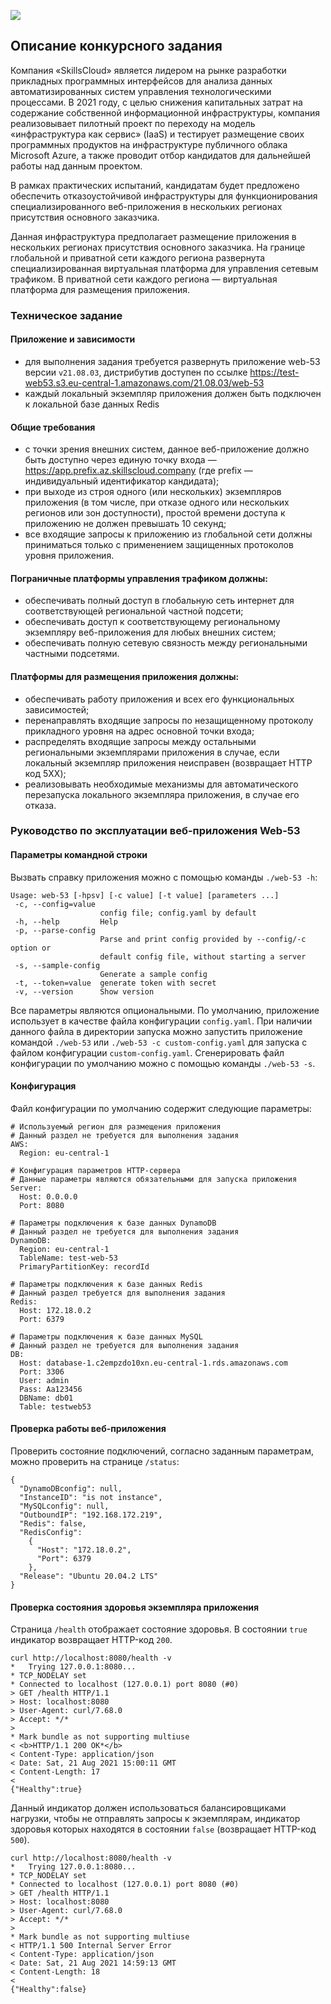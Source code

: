 ![](tickets/topology.png)

## Описание конкурсного задания
Компания «SkillsCloud» является лидером на рынке разработки прикладных программных интерфейсов для анализа данных автоматизированных систем управления технологическими процессами. В 2021 году, с целью снижения капитальных затрат на содержание собственной информационной инфраструктуры, компания реализовывает пилотный проект по переходу на модель «инфраструктура как сервис» (IaaS) и тестирует размещение своих программных продуктов на инфраструктуре публичного облака Microsoft Azure, а также проводит отбор кандидатов для дальнейшей работы над данным проектом.  

В рамках практических испытаний, кандидатам будет предложено обеспечить отказоустойчивой инфраструктуры для функционирования специализированного веб-приложения в нескольких регионах присутствия основного заказчика. 

Данная инфраструктура предполагает размещение приложения в нескольких регионах присутствия основного заказчика. На границе глобальной и приватной сети каждого региона развернута специализированная виртуальная платформа для управления сетевым трафиком. В приватной сети каждого региона — виртуальная платформа для размещения приложения.  

### Техническое задание

#### Приложение и зависимости
- для выполнения задания требуется развернуть приложение web-53 версии `v21.08.03`, дистрибутив доступен по ссылке https://test-web53.s3.eu-central-1.amazonaws.com/21.08.03/web-53
- каждый локальный экземпляр приложения должен быть подключен к локальной базе данных Redis

#### Общие требования
- с точки зрения внешних систем, данное веб-приложение должно быть доступно через единую точку входа — https://app.prefix.az.skillscloud.company (где prefix — индивидуальный идентификатор кандидата);
-	при выходе из строя одного (или нескольких) экземпляров приложения (в том числе, при отказе одного или нескольких регионов или зон доступности), простой времени доступа к приложению не должен превышать 10 секунд;
-	все входящие запросы к приложению из глобальной сети должны приниматься только с применением защищенных протоколов уровня приложения.

#### Пограничные платформы управления трафиком должны:
- обеспечивать полный доступ в глобальную сеть интернет для соответствующей региональной частной подсети; 
- обеспечивать доступ к соответствующему региональному экземпляру веб-приложения для любых внешних систем; 
- обеспечивать полную сетевую связность между региональными частными подсетями. 

#### Платформы для размещения приложения должны:
- обеспечивать работу приложения и всех его функциональных зависимостей; 
- перенаправлять входящие запросы по незащищенному протоколу прикладного уровня на адрес основной точки входа; 
- распределять входящие запросы между остальными региональными экземплярами приложения в случае, если локальный экземпляр приложения неисправен (возвращает HTTP код 5XX); 
- реализовывать необходимые механизмы для автоматического перезапуска локального экземпляра приложения, в случае его отказа. 

### Руководство по эксплуатации веб-приложения Web-53 

#### Параметры командной строки
Вызвать справку приложения можно с помощью команды `./web-53 -h`:
```
Usage: web-53 [-hpsv] [-c value] [-t value] [parameters ...]
 -c, --config=value
                    config file; config.yaml by default
 -h, --help         Help
 -p, --parse-config
                    Parse and print config provided by --config/-c option or
                    default config file, without starting a server
 -s, --sample-config
                    Generate a sample config
 -t, --token=value  generate token with secret
 -v, --version      Show version
```
Все параметры являются опциональными. По умолчанию, приложение использует в качестве файла конфигурации `config.yaml`. При наличии данного файла в директории запуска можно запустить приложение командой `./web-53` или `./web-53 -c custom-config.yaml` для запуска с файлом конфигурации `custom-config.yaml`. Сгенерировать файл конфигурации по умолчанию можно с помощью команды `./web-53 -s`.

#### Конфигурация
Файл конфигурации по умолчанию содержит следующие параметры:
```
# Используемый регион для размещения приложения
# Данный раздел не требуется для выполнения задания
AWS:
  Region: eu-central-1

# Конфигурация параметров HTTP-сервера 
# Данные параметры являются обязательными для запуска приложения
Server:
  Host: 0.0.0.0
  Port: 8080

# Параметры подключения к базе данных DynamoDB
# Данный раздел не требуется для выполнения задания
DynamoDB:
  Region: eu-central-1
  TableName: test-web-53
  PrimaryPartitionKey: recordId

# Параметры подключения к базе данных Redis
# Данный раздел требуется для выполнения задания
Redis:
  Host: 172.18.0.2
  Port: 6379

# Параметры подключения к базе данных MySQL
# Данный раздел не требуется для выполнения задания
DB:
  Host: database-1.c2empzdo10xn.eu-central-1.rds.amazonaws.com
  Port: 3306
  User: admin
  Pass: Aa123456
  DBName: db01
  Table: testweb53
```

#### Проверка работы веб-приложения
Проверить состояние подключений, согласно заданным параметрам, можно проверить на странице `/status`:
```
{
  "DynamoDBconfig": null,
  "InstanceID": "is not instance",
  "MySQLconfig": null,
  "OutboundIP": "192.168.172.219",
  "Redis": false,
  "RedisConfig":
    {
      "Host": "172.18.0.2",
      "Port": 6379
    },
  "Release": "Ubuntu 20.04.2 LTS"
}
```

#### Проверка состояния здоровья экземпляра приложения
Страница `/health` отображает состояние здоровья. В состоянии `true` индикатор возвращает HTTP-код `200`.  
```
curl http://localhost:8080/health -v
*   Trying 127.0.0.1:8080...
* TCP_NODELAY set
* Connected to localhost (127.0.0.1) port 8080 (#0)
> GET /health HTTP/1.1
> Host: localhost:8080
> User-Agent: curl/7.68.0
> Accept: */*
> 
* Mark bundle as not supporting multiuse
< <b>HTTP/1.1 200 OK*</b>
< Content-Type: application/json
< Date: Sat, 21 Aug 2021 15:00:11 GMT
< Content-Length: 17
< 
{"Healthy":true}

```
Данный индикатор должен использоваться балансировщиками нагрузки, чтобы не отправлять запросы к экземплярам, индикатор здоровья которых находятся в состоянии `false` (возвращает HTTP-код `500`).
```
curl http://localhost:8080/health -v
*   Trying 127.0.0.1:8080...
* TCP_NODELAY set
* Connected to localhost (127.0.0.1) port 8080 (#0)
> GET /health HTTP/1.1
> Host: localhost:8080
> User-Agent: curl/7.68.0
> Accept: */*
> 
* Mark bundle as not supporting multiuse
< HTTP/1.1 500 Internal Server Error
< Content-Type: application/json
< Date: Sat, 21 Aug 2021 14:59:13 GMT
< Content-Length: 18
< 
{"Healthy":false}
```
